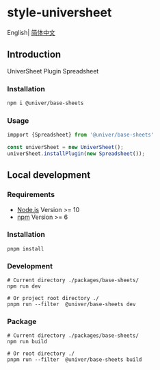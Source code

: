 # style-universheet

English| [简体中文](./README-zh.md)

## Introduction

UniverSheet Plugin Spreadsheet

### Installation

```bash
npm i @univer/base-sheets
```

### Usage

```js
impport {Spreadsheet} from '@univer/base-sheets'

const univerSheet = new UniverSheet();
univerSheet.installPlugin(new Spreadsheet());
```

## Local development

### Requirements

-   [Node.js](https://nodejs.org/en/) Version >= 10
-   [npm](https://www.npmjs.com/) Version >= 6

### Installation

```
pnpm install
```

### Development

```
# Current directory ./packages/base-sheets/
npm run dev

# Or project root directory ./
pnpm run --filter  @univer/base-sheets dev
```

### Package

```
# Current directory ./packages/base-sheets/
npm run build

# Or root directory ./
pnpm run --filter  @univer/base-sheets build
```
